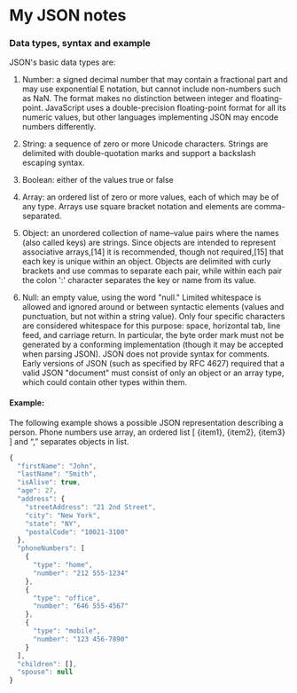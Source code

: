# My JSON notes  

### Data types, syntax and example
  
JSON's basic data types are:  

  1.	Number: a signed decimal number that may contain a fractional part and may use exponential E notation, but cannot include non-numbers such as NaN. The format makes no distinction between integer and floating-point. JavaScript uses a double-precision floating-point format for all its numeric values, but other languages implementing JSON may encode numbers differently.  

  1.	String: a sequence of zero or more Unicode characters. Strings are delimited with double-quotation marks and support a backslash escaping syntax.

  1.	Boolean: either of the values true or false

  1.	Array: an ordered list of zero or more values, each of which may be of any type. Arrays use square bracket notation and elements are comma-separated.

  1.	Object: an unordered collection of name–value pairs where the names (also called keys) are strings. Since objects are intended to represent associative arrays,[14] it is recommended, though not required,[15] that each key is unique within an object. Objects are delimited with curly brackets and use commas to separate each pair, while within each pair the colon ':' character separates the key or name from its value.

  1.  Null: an empty value, using the word "null."  Limited whitespace is allowed and ignored around or between syntactic elements (values and punctuation, but not within a string value). Only four specific characters are considered whitespace for this purpose: space, horizontal tab, line feed, and carriage return. In particular, the byte order mark must not be generated by a conforming implementation (though it may be accepted when parsing JSON). JSON does not provide syntax for comments.
Early versions of JSON (such as specified by RFC 4627) required that a valid JSON "document" must consist of only an object or an array type, which could contain other types within them.

#### Example:  
The following example shows a possible JSON representation describing a person.  Phone numbers use array, an ordered list [ {item1}, {item2}, {item3} ]  and “,” separates objects in list.  

```js
{
  "firstName": "John",
  "lastName": "Smith",
  "isAlive": true,
  "age": 27,
  "address": {
    "streetAddress": "21 2nd Street",
    "city": "New York",
    "state": "NY",
    "postalCode": "10021-3100"
  },
  "phoneNumbers": [
    {
      "type": "home",
      "number": "212 555-1234"
    },
    {
      "type": "office",
      "number": "646 555-4567"
    },
    {
      "type": "mobile",
      "number": "123 456-7890"
    }
  ],
  "children": [],
  "spouse": null
}
```  

